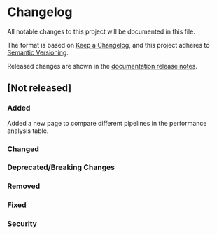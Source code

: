 # Changelog

All notable changes to this project will be documented in this file.

The format is based on [Keep a Changelog](https://keepachangelog.com/en/1.0.0/), and this project
adheres to [Semantic Versioning](https://semver.org/spec/v2.0.0.html).

Released changes are shown in the
[documentation release notes](docs/docs/getting-started/changelog.md).

## [Not released]

### Added
Added a new page to compare different pipelines in the performance analysis table.

### Changed

### Deprecated/Breaking Changes

### Removed

### Fixed

### Security
